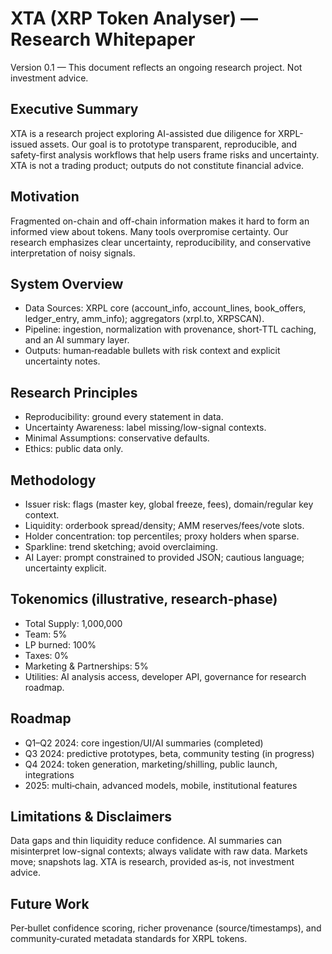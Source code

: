 # XTA (XRP Token Analyser) — Research Whitepaper

Version 0.1 — This document reflects an ongoing research project. Not investment advice.

## Executive Summary
XTA is a research project exploring AI-assisted due diligence for XRPL-issued assets. Our goal is to prototype transparent, reproducible, and safety-first analysis workflows that help users frame risks and uncertainty. XTA is not a trading product; outputs do not constitute financial advice.

## Motivation
Fragmented on-chain and off-chain information makes it hard to form an informed view about tokens. Many tools overpromise certainty. Our research emphasizes clear uncertainty, reproducibility, and conservative interpretation of noisy signals.

## System Overview
- Data Sources: XRPL core (account_info, account_lines, book_offers, ledger_entry, amm_info); aggregators (xrpl.to, XRPSCAN).
- Pipeline: ingestion, normalization with provenance, short‑TTL caching, and an AI summary layer.
- Outputs: human‑readable bullets with risk context and explicit uncertainty notes.

## Research Principles
- Reproducibility: ground every statement in data.
- Uncertainty Awareness: label missing/low-signal contexts.
- Minimal Assumptions: conservative defaults.
- Ethics: public data only.

## Methodology
- Issuer risk: flags (master key, global freeze, fees), domain/regular key context.
- Liquidity: orderbook spread/density; AMM reserves/fees/vote slots.
- Holder concentration: top percentiles; proxy holders when sparse.
- Sparkline: trend sketching; avoid overclaiming.
- AI Layer: prompt constrained to provided JSON; cautious language; uncertainty explicit.

## Tokenomics (illustrative, research‑phase)
- Total Supply: 1,000,000
- Team: 5%
- LP burned: 100%
- Taxes: 0%
- Marketing & Partnerships: 5%
- Utilities: AI analysis access, developer API, governance for research roadmap.

## Roadmap
- Q1–Q2 2024: core ingestion/UI/AI summaries (completed)
- Q3 2024: predictive prototypes, beta, community testing (in progress)
- Q4 2024: token generation, marketing/shilling, public launch, integrations
- 2025: multi‑chain, advanced models, mobile, institutional features

## Limitations & Disclaimers
Data gaps and thin liquidity reduce confidence. AI summaries can misinterpret low-signal contexts; always validate with raw data. Markets move; snapshots lag. XTA is research, provided as‑is, not investment advice.

## Future Work
Per‑bullet confidence scoring, richer provenance (source/timestamps), and community‑curated metadata standards for XRPL tokens.
